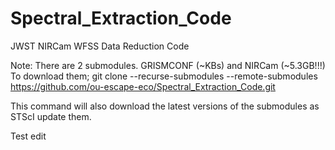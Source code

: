 # Spectral_Extraction_Code
JWST NIRCam WFSS Data Reduction Code

Note: There are 2 submodules. GRISMCONF (~KBs) and NIRCam (~5.3GB!!!) 
To download them;
git clone --recurse-submodules --remote-submodules https://github.com/ou-escape-eco/Spectral_Extraction_Code.git

This command will also download the latest versions of the submodules as STScI update them.

Test edit
